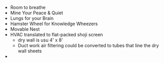 - Room to breathe
- Mine Your Peace & Quiet
- Lungs for your Brain 
- Hamster Wheel for Knowledge Wheezers
- Movable Nest 
- HVAC translated to flat-packed shoji screen 
    - dry wall is usu 4' x 8'
    - Duct work air filtering could be converted to tubes that line the dry wall sheets
- 
